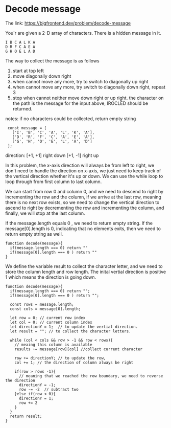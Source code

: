 # Decode message

The link: https://bigfrontend.dev/problem/decode-message

You'r are given a 2-D array of characters. There is a hidden message in it.

```
I B C A L K A
D R F C A E A
G H O E L A D
```

The way to collect the message is as follows
1. start at top left
2. move diagonally down right
3. when cannot move any more, try to switch to diagonally up right
4. when cannot move any more, try switch to diagonally down right, repeat 3
5. stop when cannot neither move down right or up right. the character on the path is the message
for the input above, IROCLED should be returned.

notes:
if no characters could be collected, return empty string


```
 const message = [
   ['I', 'B', 'C', 'A', 'L', 'K', 'A'],
   ['D', 'R', 'F', 'C', 'A', 'E', 'A'],
   ['G', 'H', 'O', 'E', 'L', 'A', 'D']
 ];
```


direction:
 [+1, +1]  right down
 [+1, -1]  right up

 In this problem,  the x-axis direction will  always be  from left to right, we don't need to handle the direction on x-axis,  we just need to keep track of the  vertical direction whether it's up or down. We can use the while loop to loop through from  first column to last column.

 We can start from row 0 and column 0, and we need to descend to right by incrementing the row and the column, if we arrive at the last row, meaning there is no next row exists, so we need to change the vertical direction to ascend to  right by decrementing the row and incrementing the column, and finally, we will stop at the last column. 

 If the message.length equals 0 , we need to return empty string.  If the message[0].length is 0, indicating that no elements exits,  then we need to return empty string as well.

```
function decode(message){
  if(message.length === 0) return "" 
  if(message[0].length === 0 ) return ""
}
```

 We define the  variable result  to collect the character letter, and we need to store the column length and row length. The inital vertial direction is positive 1 which means the direction is  going down.

```
function decode(message){
  if(message.length === 0) return "";
  if(message[0].length === 0 ) return "";

  const rows = message.length;
  const cols = message[0].length;

  let row = 0; // current row index
  let col = 0; // current column index
  let directionY = 1;  // to update the vertial direction.
  let result = ""; // to collect the character letters.

  while (col < cols && row > -1 && row < rows){
    // meaing this column is available
    results += message[row][col] //collect current character

    row += directionY; // to update the row,
    col += 1; // the direction of column always be right

    if(row > rows -1){
      // meaning that we reached the row boundary, we need to reverse the direction
      directionY = -1;
      row -= -2  // subtract two
    }else if(row < 0){
      directionY = 1;
      row += 2
    }
  }
  return result;
}
```